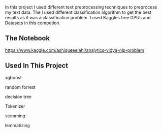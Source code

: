In this project I used different text preprocessing techniques to preprocess my text data. The I used different classification algorithm to get the best results as it was a classification problem. I used Kaggles free GPUs and Datasets in this competion. 

<h2>The Notebook</h2>

https://www.kaggle.com/ashiqueeelahi/analytics-vidya-nlp-problem

<h2>Used In This Project</h2>

xgboost

random forrest

decision tree

Tokenizer

stemming

lemmatizing
